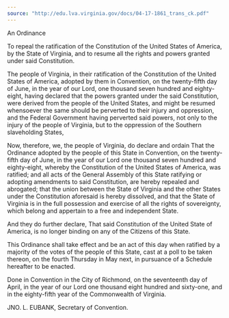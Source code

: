 ```yaml
---
source: "http://edu.lva.virginia.gov/docs/04-17-1861_trans_ck.pdf"
---
```


An Ordinance

To repeal the ratification of the Constitution of the United States of America, by the
State of Virginia, and to resume all the rights and powers granted under said Constitution.

The people of Virginia, in their ratification of the Constitution of the United States of
America, adopted by them in Convention, on the twenty-fifth day of June, in the year of our
Lord, one thousand seven hundred and eighty-eight, having declared that the powers granted
under the said Constitution, were derived from the people of the United States, and might be
resumed whensoever the same should be perverted to their injury and oppression, and the
Federal Government having perverted said powers, not only to the injury of the people of
Virginia, but to the oppression of the Southern slaveholding States,

Now, therefore, we, the people of Virginia, do declare and ordain That the Ordinance
adopted by the people of this State in Convention, on the twenty-fifth day of June, in the year of
our Lord one thousand seven hundred and eighty-eight, whereby the Constitution of the United
States of America, was ratified; and all acts of the General Assembly of this State ratifying or
adopting amendments to said Constitution, are hereby repealed and abrogated; that the union
between the State of Virginia and the other States under the Constitution aforesaid is hereby
dissolved, and that the State of Virginia is in the full possession and exercise of all the rights of
sovereignty, which belong and appertain to a free and independent State.

And they do further declare, That said Constitution of the United State of America, is no
longer binding on any of the Citizens of this State.

This Ordinance shall take effect and be an act of this day when ratified by a majority of
the votes of the people of this State, cast at a poll to be taken thereon, on the fourth Thursday in
May next, in pursuance of a Schedule hereafter to be enacted.

Done in Convention in the City of Richmond, on the seventeenth day of April, in the year
of our Lord one thousand eight hundred and sixty-one, and in the eighty-fifth year of the
Commonwealth of Virginia.

JNO. L. EUBANK,
Secretary of Convention. 
